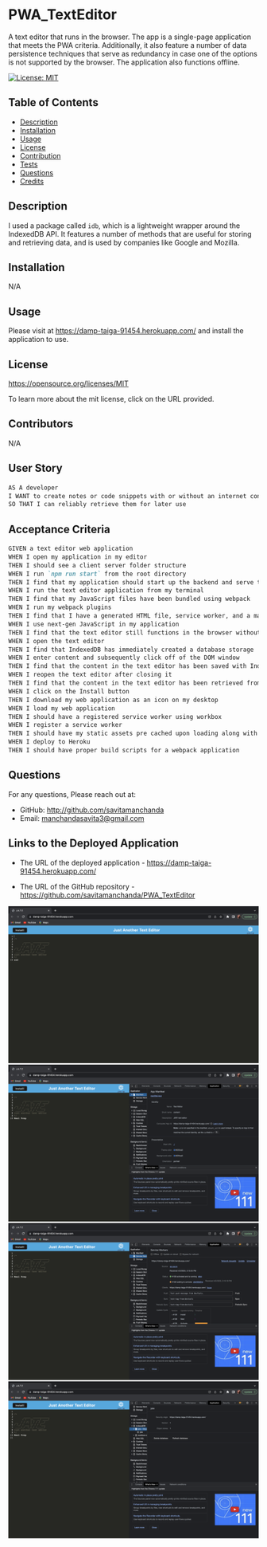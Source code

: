 # PWA_TextEditor
A text editor that runs in the browser. The app is a single-page application that meets the PWA criteria. Additionally, it also feature a number of data persistence techniques that serve as redundancy in case one of the options is not supported by the browser. The application also functions offline.

  [![License: MIT](https://img.shields.io/badge/License-MIT-yellow.svg)](${renderLicenseLink(license))

  ## Table of Contents
  * [Description](#description)
  * [Installation](#installation)
  * [Usage](#usage)
  * [License](#license)
  * [Contribution](#contribution)
  * [Tests](#tests)
  * [Questions](#questions)
  * [Credits](#credits)


  ## Description
  
I used a package called `idb`, which is a lightweight wrapper around the IndexedDB API. It features a number of methods that are useful for storing and retrieving data, and is used by companies like Google and Mozilla. 

  ## Installation 

N/A

  ## Usage 

Please visit at https://damp-taiga-91454.herokuapp.com/ and install the application to use.

  ## License 

  https://opensource.org/licenses/MIT

  To learn more about the mit license, click on the URL provided.

  ## Contributors

  N/A

  ## User Story 


```md
AS A developer
I WANT to create notes or code snippets with or without an internet connection
SO THAT I can reliably retrieve them for later use
```

  ## Acceptance Criteria 

```md
GIVEN a text editor web application
WHEN I open my application in my editor
THEN I should see a client server folder structure
WHEN I run `npm run start` from the root directory
THEN I find that my application should start up the backend and serve the client
WHEN I run the text editor application from my terminal
THEN I find that my JavaScript files have been bundled using webpack
WHEN I run my webpack plugins
THEN I find that I have a generated HTML file, service worker, and a manifest file
WHEN I use next-gen JavaScript in my application
THEN I find that the text editor still functions in the browser without errors
WHEN I open the text editor
THEN I find that IndexedDB has immediately created a database storage
WHEN I enter content and subsequently click off of the DOM window
THEN I find that the content in the text editor has been saved with IndexedDB
WHEN I reopen the text editor after closing it
THEN I find that the content in the text editor has been retrieved from our IndexedDB
WHEN I click on the Install button
THEN I download my web application as an icon on my desktop
WHEN I load my web application
THEN I should have a registered service worker using workbox
WHEN I register a service worker
THEN I should have my static assets pre cached upon loading along with subsequent pages and static assets
WHEN I deploy to Heroku
THEN I should have proper build scripts for a webpack application
```

  ## Questions 

  For any questions, Please reach out at: 

  * GitHub: http://github.com/savitamanchanda
  * Email: manchandasavita3@gmail.com

  ## Links to the Deployed Application 

  * The URL of the deployed application - https://damp-taiga-91454.herokuapp.com/

  * The URL of the GitHub repository - https://github.com/savitamanchanda/PWA_TextEditor

  ![](./images/Screenshot%202023-04-03%20at%204.59.33%20PM.png)
  ![](./images/Screenshot%202023-04-03%20at%205.00.06%20PM.png)
  ![](./images/Screenshot%202023-04-03%20at%205.00.12%20PM.png)
  ![](./images/Screenshot%202023-04-03%20at%205.00.51%20PM.png)
